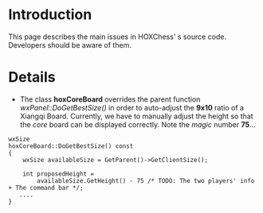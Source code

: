 # Introduction #

This page describes the main issues in HOXChess' s source code.
Developers should be aware of them.


# Details #

  * The class **hoxCoreBoard** overrides the parent function _wxPanel::DoGetBestSize()_ in order to auto-adjust the **9x10** ratio of a Xiangqi Board. Currently, we have to manually adjust the height so that the _core_ board can be displayed correctly. Note the _magic_ number **75**...
```
wxSize 
hoxCoreBoard::DoGetBestSize() const
{
    wxSize availableSize = GetParent()->GetClientSize();    

    int proposedHeight = 
        availableSize.GetHeight() - 75 /* TODO: The two players' info + The command bar */;
   ....
}
```